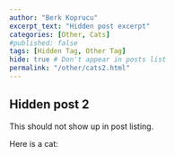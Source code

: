 ```yaml
---
author: "Berk Koprucu"
excerpt_text: "Hidden post excerpt"
categories: [Other, Cats]
#published: false
tags: [Hidden Tag, Other Tag]
hide: true # Don't appear in posts list
permalink: "/other/cats2.html"
---
```


## Hidden post 2

This should not show up in post listing.


Here is a cat:

